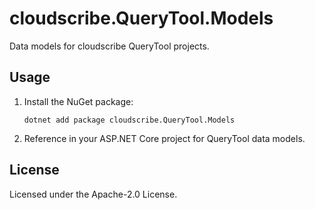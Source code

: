 # cloudscribe.QueryTool.Models

Data models for cloudscribe QueryTool projects.

## Usage

1. Install the NuGet package:
   ```shell
   dotnet add package cloudscribe.QueryTool.Models
   ```
2. Reference in your ASP.NET Core project for QueryTool data models.

## License

Licensed under the Apache-2.0 License.
